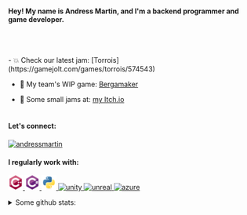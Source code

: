 <h4 align="left">Hey! My name is Andress Martin, and I'm a backend programmer and game developer.</h4>
<br>
  <br>
<p align="left">
- 💥 Check our latest jam: [Torrois](https://gamejolt.com/games/torrois/574543)

- 🍊 My team's WIP game: [Bergamaker](https://github.com/AndressMartin/Bergamaker)

- 👾 Some small jams at: [my Itch.io](https://andressmartin.itch.io/)
  <br>
  <br>
</p>


<h4 align="left">Let's connect:</h4>
<p align="left">
<a href="https://linkedin.com/in/andressmartin" target="blank"><img align="center" src="https://raw.githubusercontent.com/rahuldkjain/github-profile-readme-generator/master/src/images/icons/Social/linked-in-alt.svg" alt="andressmartin" height="30" width="40" /></a>
</p>

<h4 align="left">I regularly work with:</h4>
<p align="left">  <a href="https://www.w3schools.com/cpp/" target="_blank"> <img src="https://raw.githubusercontent.com/devicons/devicon/master/icons/cplusplus/cplusplus-original.svg" alt="cplusplus" width="30" height="30"/> </a> <a href="https://www.w3schools.com/cs/" target="_blank"> <img src="https://raw.githubusercontent.com/devicons/devicon/master/icons/csharp/csharp-original.svg" alt="csharp" width="30" height="30"/> </a> <a href="https://www.python.org" target="_blank"> <img src="https://raw.githubusercontent.com/devicons/devicon/master/icons/python/python-original.svg" alt="python" width="30" height="30"/> </a> <a href="https://unity.com/" target="_blank"> <img src="https://www.vectorlogo.zone/logos/unity3d/unity3d-icon.svg" alt="unity" width="30" height="30"/> </a> <a href="https://unrealengine.com/" target="_blank"> <img src="https://raw.githubusercontent.com/kenangundogan/fontisto/036b7eca71aab1bef8e6a0518f7329f13ed62f6b/icons/svg/brand/unreal-engine.svg" alt="unreal" width="30" height="30"/> </a> <a href="https://azure.microsoft.com/en-in/" target="_blank"> <img src="https://www.vectorlogo.zone/logos/microsoft_azure/microsoft_azure-icon.svg" alt="azure" width="30" height="30"/> </a> </p>


<details><summary>Some github stats:</summary>
[![card](https://github-readme-stats.vercel.app/api?username=AndressMartin&theme=dracula)](https://github.com/iuricode/)

[![iuricode](https://github-readme-stats.vercel.app/api/top-langs/?username=AndressMartin&hide=html&layout=compact&theme=dracula)](https://github.com/iuricode/)
</details>


